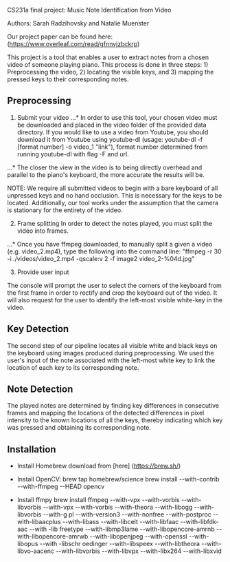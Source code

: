 CS231a final project: Music Note Identification from Video

Authors: Sarah Radzihovsky and Natalie Muenster

Our project paper can be found here: (https://www.overleaf.com/read/gfnnvjzbckrp)

This project is a tool that enables a user to extract notes from a chosen video of someone playing piano. This process is done in three steps: 1) Preprocessing the video, 2) locating the visible keys, and 3) mapping the pressed keys to their corresponding notes.

## Preprocessing

1. Submit your video
...* In order to use this tool, your chosen video must be downloaded and placed in the video folder of the provided data directory. If you would like to use a video from Youtube, you should download it from Youtube using youtube-dl (usage: youtube-dl -f [format number] -o video_1 "link"), format number determined from running youtube-dl with flag -F and url.

...* The closer the view in the video is to being directly overhead and parallel to the piano's keyboard, the more accurate the results will be.

NOTE: We require all submitted videos to begin with a bare keyboard of all unpressed keys and no hand occlusion. This is necessary for the keys to be located. Additionally, our tool works under the assumption that the camera is stationary for the entirety of the video.


2. Frame splitting
In order to detect the notes played, you must split the video into frames.

...* Once you have ffmpeg downloaded, to manually split a given a video (e.g. video_2.mp4), type the following into the command line: "ffmpeg  -r 30 -i ./videos/video_2.mp4 -qscale:v 2 -f image2 video_2-%04d.jpg"

3. Provide user input

The console will prompt the user to select the corners of the keyboard from the first frame in order to rectify and crop the keyboard out of the video. It will also request for the user to identify the left-most visible white-key in the video.

## Key Detection
The second step of our pipeline locates all visible white and black keys on the keyboard using images produced during preprocessing. We used the user's input of the note associated with the left-most white key to link the location of each key to its corresponding note.

## Note Detection
The played notes are determined by finding key differences in consecutive frames and mapping the locations of the detected differences in pixel intensity to the known locations of all the keys, thereby indicating which key was pressed and obtaining its corresponding note.  


## Installation

* Install Homebrew
download from [here] (https://brew.sh/)

* Install OpenCV:
brew tap homebrew/science
brew install --with-contrib --with-ffmpeg --HEAD opencv

* Install ffmpy
brew install ffmpeg --with-vpx --with-vorbis --with-libvorbis --with-vpx --with-vorbis --with-theora --with-libogg --with-libvorbis --with-g        pl --with-version3 --with-nonfree --with-postproc --with-libaacplus --with-libass --with-libcelt --with-libfaac --with-libfdk-aac --with    -lib    freetype --with-libmp3lame --with-libopencore-amrnb --with-libopencore-amrwb --with-libopenjpeg --with-openssl --with-libopus --with    -libschr    oedinger --with-libspeex --with-libtheora --with-libvo-aacenc --with-libvorbis --with-libvpx --with-libx264 --with-libxvid
